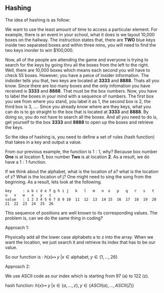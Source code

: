 ## Hashing

The idea of hashing is as follow: 

We want to use the least amount of time to access a particular element. For example, there is an event in your school, what it does is we layout 10,000 boxes on the hallway. The instruction states that, there are **TWO** blue keys inside two separated boxes and within three mins, you will need to
find the two keys inorder to win \$100,000. 


Now, all of the people are attending the game and everyone is trying to search for the keys by going thru all the boxes from the left to the right. Well, there are 10,000 boxes which means each second you will have to check 55 boxes. However; you have a peice of insider information. The indsider
tells you that, two keys are located at **3333** and **8888**. Thats all you know. Since there are too many boxes and the only infomation you have received is **3333** and **8888**. That must be the box numbers. Now, you have to label the boxes in your mind with a sequence of numbers. The
first box you see from where you stand, you label it as 1, the second box is 2, the third box is 3, $\dots$. Since you already know where are they keys, what you can do is to go straight to the box that is located at **3333** and **8888**. By doing so, you do not have to search all the boxes. And
all you need to do is, get yourself to the box **3333** and **8888** to open up the boxes and retrieve the keys. 

So the idea of hashing is, you need to define a set of rules (hash function) that takes in a key and output a value. 

From our previous example, the function is $1:1$, why? Because box number **One** is at location **1**, box number **Two** is at location **2**. As a result, we do have a $1:1$ function. 

If we think about the alphabet, what is the location of a? what is the location of z? What is the location of j? One might need to sing the song from the beginning. As a result, lets look at the following.
```
key     : a b c d e f g h i j	k   l	m   n  o   p   q   r   s   t   u   v   w   x   y   z
value   : 1 2 3 4 5 6 7 8 9 10	11  12  13  14 15  16  17  18  19  20  21  22  23  24  25  26
```

This sequence of positions are well known to its corresponding values. The problem is, can we do the same thing in coding? 

Approach 1:

Physically add all the lower case alphabets a to z into the array. When we want the location, we just search it and retrieve its index that has to be our value. 

So our function is : $h(x) \mapsto \;  y \; | x \in \text{alphabet}, y \in \{1,\dots,26\}$ 

Approach 2: 

We use ASCII code as our index which is starting from 97 (a) to 122 (z).

hash function: $h(x) \mapsto \; y \; | x \in \{a, \dots ,z\}, y \in \{ASCII(a), \dots , ASCII(Z)\}$ 

